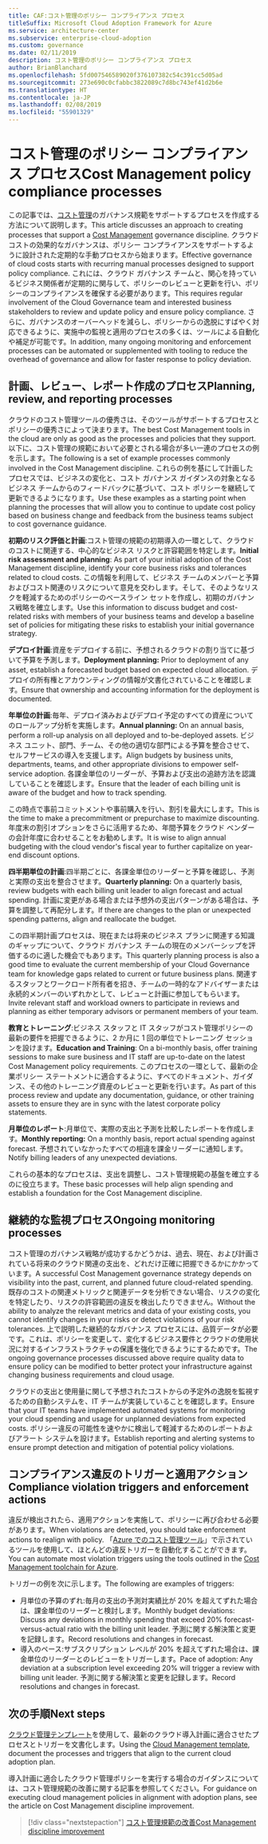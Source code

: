 ```yaml
---
title: CAF:コスト管理のポリシー コンプライアンス プロセス
titleSuffix: Microsoft Cloud Adoption Framework for Azure
ms.service: architecture-center
ms.subservice: enterprise-cloud-adoption
ms.custom: governance
ms.date: 02/11/2019
description: コスト管理のポリシー コンプライアンス プロセス
author: BrianBlanchard
ms.openlocfilehash: 5fd007546589020f376107382c54c391cc5d05ad
ms.sourcegitcommit: 273e690c0cfabbc3822089c7d8bc743ef41d2b6e
ms.translationtype: HT
ms.contentlocale: ja-JP
ms.lasthandoff: 02/08/2019
ms.locfileid: "55901329"
---
```

# <a name="cost-management-policy-compliance-processes"></a><span data-ttu-id="c5e25-103">コスト管理のポリシー コンプライアンス プロセス</span><span class="sxs-lookup"><span data-stu-id="c5e25-103">Cost Management policy compliance processes</span></span>

<span data-ttu-id="c5e25-104">この記事では、[コスト管理](./overview.md)のガバナンス規範をサポートするプロセスを作成する方法について説明します。</span><span class="sxs-lookup"><span data-stu-id="c5e25-104">This article discusses an approach to creating processes that support a [Cost Management](./overview.md) governance discipline.</span></span> <span data-ttu-id="c5e25-105">クラウド コストの効果的なガバナンスは、ポリシー コンプライアンスをサポートするように設計された定期的な手動プロセスから始まります。</span><span class="sxs-lookup"><span data-stu-id="c5e25-105">Effective governance of cloud costs starts with recurring manual processes designed to support policy compliance.</span></span> <span data-ttu-id="c5e25-106">これには、クラウド ガバナンス チームと、関心を持っているビジネス関係者が定期的に関与して、ポリシーのレビューと更新を行い、ポリシーのコンプライアンスを確保する必要があります。</span><span class="sxs-lookup"><span data-stu-id="c5e25-106">This requires regular involvement of the Cloud Governance team and interested business stakeholders to review and update policy and ensure policy compliance.</span></span> <span data-ttu-id="c5e25-107">さらに、ガバナンスのオーバーヘッドを減らし、ポリシーからの逸脱にすばやく対応できるように、実施中の監視と適用のプロセスの多くは、ツールによる自動化や補足が可能です。</span><span class="sxs-lookup"><span data-stu-id="c5e25-107">In addition, many ongoing monitoring and enforcement processes can be automated or supplemented with tooling to reduce the overhead of governance and allow for faster response to policy deviation.</span></span>

## <a name="planning-review-and-reporting-processes"></a><span data-ttu-id="c5e25-108">計画、レビュー、レポート作成のプロセス</span><span class="sxs-lookup"><span data-stu-id="c5e25-108">Planning, review, and reporting processes</span></span>

<span data-ttu-id="c5e25-109">クラウドのコスト管理ツールの優秀さは、そのツールがサポートするプロセスとポリシーの優秀さによって決まります。</span><span class="sxs-lookup"><span data-stu-id="c5e25-109">The best Cost Management tools in the cloud are only as good as the processes and policies that they support.</span></span> <span data-ttu-id="c5e25-110">以下に、コスト管理の規範において必要とされる場合が多い一連のプロセスの例を示します。</span><span class="sxs-lookup"><span data-stu-id="c5e25-110">The following is a set of example processes commonly involved in the Cost Management discipline.</span></span> <span data-ttu-id="c5e25-111">これらの例を基にして計画したプロセスでは、ビジネスの変化と、コスト ガバナンス ガイダンスの対象となるビジネス チームからのフィードバックに基づいて、コスト ポリシーを継続して更新できるようになります。</span><span class="sxs-lookup"><span data-stu-id="c5e25-111">Use these examples as a starting point when planning the processes that will allow you to continue to update cost policy based on business change and feedback from the business teams subject to cost governance guidance.</span></span>

<span data-ttu-id="c5e25-112">**初期のリスク評価と計画**:コスト管理の規範の初期導入の一環として、クラウドのコストに関連する、中心的なビジネス リスクと許容範囲を特定します。</span><span class="sxs-lookup"><span data-stu-id="c5e25-112">**Initial risk assessment and planning**: As part of your initial adoption of the Cost Management discipline, identify your core business risks and tolerances related to cloud costs.</span></span> <span data-ttu-id="c5e25-113">この情報を利用して、ビジネス チームのメンバーと予算およびコスト関連のリスクについて意見を交わします。そして、そのようなリスクを軽減するためのポリシーのベースライン セットを作成し、初期のガバナンス戦略を確立します。</span><span class="sxs-lookup"><span data-stu-id="c5e25-113">Use this information to discuss budget and cost-related risks with members of your business teams and develop a baseline set of policies for mitigating these risks to establish your initial governance strategy.</span></span>

<span data-ttu-id="c5e25-114">**デプロイ計画**:資産をデプロイする前に、予想されるクラウドの割り当てに基づいて予算を予測します。</span><span class="sxs-lookup"><span data-stu-id="c5e25-114">**Deployment planning:** Prior to deployment of any asset, establish a forecasted budget based on expected cloud allocation.</span></span> <span data-ttu-id="c5e25-115">デプロイの所有権とアカウンティングの情報が文書化されていることを確認します。</span><span class="sxs-lookup"><span data-stu-id="c5e25-115">Ensure that ownership and accounting information for the deployment is documented.</span></span>  

<span data-ttu-id="c5e25-116">**年単位の計画**:毎年、デプロイ済みおよびデプロイ予定のすべての資産についてのロールアップ分析を実施します。</span><span class="sxs-lookup"><span data-stu-id="c5e25-116">**Annual planning:** On an annual basis, perform a roll-up analysis on all deployed and to-be-deployed assets.</span></span> <span data-ttu-id="c5e25-117">ビジネス ユニット、部門、チーム、その他の適切な部門による予算を整合させて、セルフサービスの導入を支援します。</span><span class="sxs-lookup"><span data-stu-id="c5e25-117">Align budgets by business units, departments, teams, and other appropriate divisions to empower self-service adoption.</span></span> <span data-ttu-id="c5e25-118">各課金単位のリーダーが、予算および支出の追跡方法を認識していることを確認します。</span><span class="sxs-lookup"><span data-stu-id="c5e25-118">Ensure that the leader of each billing unit is aware of the budget and how to track spending.</span></span>

<span data-ttu-id="c5e25-119">この時点で事前コミットメントや事前購入を行い、割引を最大にします。</span><span class="sxs-lookup"><span data-stu-id="c5e25-119">This is the time to make a precommitment or prepurchase to maximize discounting.</span></span> <span data-ttu-id="c5e25-120">年度末の割引オプションをさらに活用するため、年間予算をクラウド ベンダーの会計年度に合わせることをお勧めします。</span><span class="sxs-lookup"><span data-stu-id="c5e25-120">It is wise to align annual budgeting with the cloud vendor's fiscal year to further capitalize on year-end discount options.</span></span>

<span data-ttu-id="c5e25-121">**四半期単位の計画**:四半期ごとに、各課金単位のリーダーと予算を確認し、予測と実際の支出を整合させます。</span><span class="sxs-lookup"><span data-stu-id="c5e25-121">**Quarterly planning:** On a quarterly basis, review budgets with each billing unit leader to align forecast and actual spending.</span></span> <span data-ttu-id="c5e25-122">計画に変更がある場合または予想外の支出パターンがある場合は、予算を調整して再配分します。</span><span class="sxs-lookup"><span data-stu-id="c5e25-122">If there are changes to the plan or unexpected spending patterns, align and reallocate the budget.</span></span>

<span data-ttu-id="c5e25-123">この四半期計画プロセスは、現在または将来のビジネス プランに関連する知識のギャップについて、クラウド ガバナンス チームの現在のメンバーシップを評価するのに適した機会でもあります。</span><span class="sxs-lookup"><span data-stu-id="c5e25-123">This quarterly planning process is also a good time to evaluate the current membership of your Cloud Governance team for knowledge gaps related to current or future business plans.</span></span> <span data-ttu-id="c5e25-124">関連するスタッフとワークロード所有者を招き、チームの一時的なアドバイザーまたは永続的メンバーのいずれかとして、レビューと計画に参加してもらいます。</span><span class="sxs-lookup"><span data-stu-id="c5e25-124">Invite relevant staff and workload owners to participate in reviews and planning as either temporary advisors or permanent members of your team.</span></span>

<span data-ttu-id="c5e25-125">**教育とトレーニング**:ビジネス スタッフと IT スタッフがコスト管理ポリシーの最新の要件を把握できるように、2 か月に 1 回の単位でトレーニング セッションを設けます。</span><span class="sxs-lookup"><span data-stu-id="c5e25-125">**Education and Training**: On a bi-monthly basis, offer training sessions to make sure business and IT staff are up-to-date on the latest Cost Management policy requirements.</span></span> <span data-ttu-id="c5e25-126">このプロセスの一環として、最新の企業ポリシー ステートメントに適合するように、すべてのドキュメント、ガイダンス、その他のトレーニング資産のレビューと更新を行います。</span><span class="sxs-lookup"><span data-stu-id="c5e25-126">As part of this process review and update any documentation, guidance, or other training assets to ensure they are in sync with the latest corporate policy statements.</span></span>

<span data-ttu-id="c5e25-127">**月単位のレポート**:月単位で、実際の支出と予測を比較したレポートを作成します。</span><span class="sxs-lookup"><span data-stu-id="c5e25-127">**Monthly reporting:** On a monthly basis, report actual spending against forecast.</span></span> <span data-ttu-id="c5e25-128">予想されていなかったすべての相違を課金リーダーに通知します。</span><span class="sxs-lookup"><span data-stu-id="c5e25-128">Notify billing leaders of any unexpected deviations.</span></span>

<span data-ttu-id="c5e25-129">これらの基本的なプロセスは、支出を調整し、コスト管理規範の基盤を確立するのに役立ちます。</span><span class="sxs-lookup"><span data-stu-id="c5e25-129">These basic processes will help align spending and establish a foundation for the Cost Management discipline.</span></span>

## <a name="ongoing-monitoring-processes"></a><span data-ttu-id="c5e25-130">継続的な監視プロセス</span><span class="sxs-lookup"><span data-stu-id="c5e25-130">Ongoing monitoring processes</span></span>

<span data-ttu-id="c5e25-131">コスト管理のガバナンス戦略が成功するかどうかは、過去、現在、および計画されている将来のクラウド関連の支出を、どれだけ正確に把握できるかにかかっています。</span><span class="sxs-lookup"><span data-stu-id="c5e25-131">A successful Cost Management governance strategy depends on visibility into the past, current, and planned future cloud-related spending.</span></span> <span data-ttu-id="c5e25-132">既存のコストの関連メトリックと関連データを分析できない場合、リスクの変化を特定したり、リスクの許容範囲の違反を検出したりできません。</span><span class="sxs-lookup"><span data-stu-id="c5e25-132">Without the ability to analyze the relevant metrics and data of your existing costs, you cannot identify changes in your risks or detect violations of your risk tolerances.</span></span> <span data-ttu-id="c5e25-133">上で説明した継続的なガバナンス プロセスには、品質データが必要です。これは、ポリシーを変更して、変化するビジネス要件とクラウドの使用状況に対するインフラストラクチャの保護を強化できるようにするためです。</span><span class="sxs-lookup"><span data-stu-id="c5e25-133">The ongoing governance processes discussed above require quality data to ensure policy can be modified to better protect your infrastructure against changing business requirements and cloud usage.</span></span>

<span data-ttu-id="c5e25-134">クラウドの支出と使用量に関して予想されたコストからの予定外の逸脱を監視するための自動システムを、IT チームが実装していることを確認します。</span><span class="sxs-lookup"><span data-stu-id="c5e25-134">Ensure that your IT teams have implemented automated systems for monitoring your cloud spending and usage for unplanned deviations from expected costs.</span></span> <span data-ttu-id="c5e25-135">ポリシー違反の可能性を速やかに検出して軽減するためのレポートおよびアラート システムを設けます。</span><span class="sxs-lookup"><span data-stu-id="c5e25-135">Establish reporting and alerting systems to ensure prompt detection and mitigation of potential policy violations.</span></span>

## <a name="compliance-violation-triggers-and-enforcement-actions"></a><span data-ttu-id="c5e25-136">コンプライアンス違反のトリガーと適用アクション</span><span class="sxs-lookup"><span data-stu-id="c5e25-136">Compliance violation triggers and enforcement actions</span></span>

<span data-ttu-id="c5e25-137">違反が検出されたら、適用アクションを実施して、ポリシーに再び合わせる必要があります。</span><span class="sxs-lookup"><span data-stu-id="c5e25-137">When violations are detected, you should take enforcement actions to realign with policy.</span></span> <span data-ttu-id="c5e25-138">「[Azure でのコスト管理ツール](toolchain.md)」で示されているツールを使用して、ほとんどの違反トリガーを自動化することができます。</span><span class="sxs-lookup"><span data-stu-id="c5e25-138">You can automate most violation triggers using the tools outlined in the [Cost Management toolchain for Azure](toolchain.md).</span></span>

<span data-ttu-id="c5e25-139">トリガーの例を次に示します。</span><span class="sxs-lookup"><span data-stu-id="c5e25-139">The following are examples of triggers:</span></span>

* <span data-ttu-id="c5e25-140">月単位の予算のずれ:毎月の支出の予測対実績比が 20% を超えてずれた場合は、課金単位のリーダーと検討します。</span><span class="sxs-lookup"><span data-stu-id="c5e25-140">Monthly budget deviations: Discuss any deviations in monthly spending that exceed 20% forecast-versus-actual ratio with the billing unit leader.</span></span> <span data-ttu-id="c5e25-141">予測に関する解決策と変更を記録します。</span><span class="sxs-lookup"><span data-stu-id="c5e25-141">Record resolutions and changes in forecast.</span></span>
* <span data-ttu-id="c5e25-142">導入のペース:サブスクリプション レベルが 20% を超えてずれた場合は、課金単位のリーダーとのレビューをトリガーします。</span><span class="sxs-lookup"><span data-stu-id="c5e25-142">Pace of adoption: Any deviation at a subscription level exceeding 20% will trigger a review with billing unit leader.</span></span> <span data-ttu-id="c5e25-143">予測に関する解決策と変更を記録します。</span><span class="sxs-lookup"><span data-stu-id="c5e25-143">Record resolutions and changes in forecast.</span></span>

## <a name="next-steps"></a><span data-ttu-id="c5e25-144">次の手順</span><span class="sxs-lookup"><span data-stu-id="c5e25-144">Next steps</span></span>

<span data-ttu-id="c5e25-145">[クラウド管理テンプレート](./template.md)を使用して、最新のクラウド導入計画に適合させたプロセスとトリガーを文書化します。</span><span class="sxs-lookup"><span data-stu-id="c5e25-145">Using the [Cloud Management template](./template.md), document the processes and triggers that align to the current cloud adoption plan.</span></span>

<span data-ttu-id="c5e25-146">導入計画に適合したクラウド管理ポリシーを実行する場合のガイダンスについては、コスト管理規範の改善に関する記事を参照してください。</span><span class="sxs-lookup"><span data-stu-id="c5e25-146">For guidance on executing cloud management policies in alignment with adoption plans, see the article on Cost Management discipline improvement.</span></span>

> [!div class="nextstepaction"]
> [<span data-ttu-id="c5e25-147">コスト管理規範の改善</span><span class="sxs-lookup"><span data-stu-id="c5e25-147">Cost Management discipline improvement</span></span>](./discipline-improvement.md)
